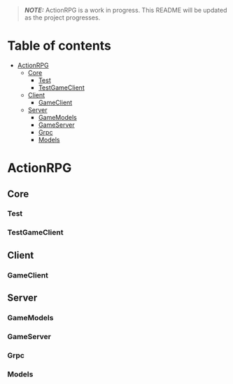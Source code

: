 > **_NOTE:_**  ActionRPG is a work in progress. 
This README will be updated as the project progresses.

# Table of contents

* [ActionRPG](#actionrpg)
  * [Core](#core)
    * [Test](#test)
    * [TestGameClient](#testgameclient)
  * [Client](#client)
    * [GameClient](#gameclient)
  * [Server](#server)
    * [GameModels](#gamemodels)
    * [GameServer](#gameserver)
    * [Grpc](#grpc)
    * [Models](#models)

# ActionRPG

## Core

### Test

### TestGameClient

## Client

### GameClient

## Server

### GameModels

### GameServer

### Grpc

### Models
